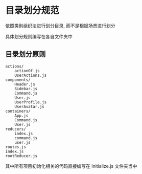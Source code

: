 # 目录划分规范

依照类别组织法进行划分目录, 而不是根据场景进行划分

具体划分规则编写在各自文件夹中

## 目录划分原则

```
actions/
    actionOf.js
    UserActions.js
components/
    Header.js
    Sidebar.js
    Command.js
    User.js
    UserProfile.js
    UserAvatar.js
containers/
    App.js
    Command.js
    User.js
reducers/
    index.js
    command.js
    user.js
routes.js
index.js
rootReducer.js
```

其中所有项目初始化相关的代码直接编写在 Initialize.js 文件夹当中